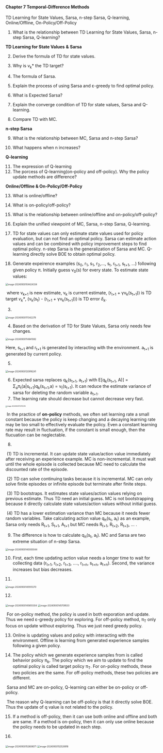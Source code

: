 #### Chapter 7 Temporal-Difference Methods

TD Learning for State Values, Sarsa, n-step Sarsa, Q-learning, Online/Offline, On-Policy/Off-Policy



1. What is the relationship between TD Learning for State Values, Sarsa, n-step Sarsa, Q-learning?

**TD Learning for State Values** **&** **Sarsa**

2. Derive the formula of TD for state values.

3. Why is v<sub>k</sub>\* the TD target?
4. The formula of Sarsa.
5. Explain the process of using Sarsa and ε-greedy to find optimal policy.
6. What is Expected Sarsa?
7. Explain the converge condition of TD for state values, Sarsa and Q-learning.
8. Compare TD with MC.

**n-step Sarsa**

9. What is the relationship between MC, Sarsa and n-step Sarsa?

10. What happens when n increases?

**Q-learning**

11. The expression of Q-learning
12. The porcess of Q-learning(on-policy and off-policy). Why the policy update methods are difference?

**Online/Offline & On-Policy/Off-Policy**

13. What is online/offline?

14. What is on-policy/off-policy?

15. What is the relationship between online/offline and on-policy/off-policy?



16. Explain the unified viewpoint of MC, Sarsa, n-step Sarsa, Q-learning.





1. TD for state values can only estimate state values used for policy evaluation, but can not find an optimal policy. Sarsa can estimate action values and can be combined with policy improvement steps to find optimal policy. n-step Sarsa is the generalization of Sarsa and MC. Q-learning directly solve BOE to obtain optimal policy.

2. Generate expeirence examples (s<sub>0</sub>, r<sub>1</sub>, s<sub>1</sub>, r<sub>2</sub>,..., s<sub>t</sub>, r<sub>t+1</sub>, s<sub>t+1</sub>, ...) following given policy π. Initially guess     v<sub>0</sub>(s) for every state. To estimate state values: 

<img src="assets/image-20240930104424334.png" alt="image-20240930104424334" style="zoom:50%;" />

​	where v<sub>k+1</sub> is new estimate, v<sub>k</sub> is current estimate, (r<sub>t+1</sub> + γv<sub>k</sub>(s<sub>t+1</sub>)) is TD target *v<sub>k</sub>\**,                                            	(v<sub>k</sub>(s<sub>t</sub>) - (r<sub>t+1</sub> + γv<sub>k</sub>(s<sub>t+1</sub>))) is TD error *δ<sub>k</sub>*.

3. 

<img src="assets/image-20240930111342278.png" alt="image-20240930111342278" style="zoom:50%;" />

4.  Based on the derivation of TD for State Values, Sarsa only needs few changes.

   <img src="assets/image-20240930114941082.png" alt="image-20240930114941082" style="zoom:50%;" />

   Here, s<sub>t+1</sub> and r<sub>t+1</sub> is generated by interacting with the environment. a<sub>t+1</sub> is generated by current policy.

5. 

<img src="assets/image-20240930120916241.png" alt="image-20240930120916241" style="zoom:50%;" />

6. Expected sarsa replaces q<sub>k</sub>(s<sub>t+1</sub>, a<sub>t+1</sub>) with E[q<sub>k</sub>(s<sub>t+1</sub>, A)] = Σ<sub>a</sub>π<sub>t</sub>(a|s<sub>t+1</sub>)q<sub>k</sub>(s<sub>t+1</sub>,a) = v<sub>t</sub>(s<sub>t+1</sub>). It can reduce the estimate variance of sarsa for deleting the random variable a<sub>t+1</sub>.
7. The learning rate should decrease but cannot decrease very fast.

<img src="assets/image-20240930113705319.png" alt="image-20240930113705319" style="zoom:33%;" />

​	In the practice of **on-policy** methods, we often set learning rate a small constant because the policy is keep changing and a decaying learning rate may be too small to effectively evaluate the policy. Even a constant learning rate may result in fluctuation, if the constant is small enough, then the flucuation can be neglectable.

8. 

​	(1) TD is incremental. It can update state value/action value immediately after receiving an experience example. MC is non-incremental. It must wait until the whole episode is collected because MC need to calculate the discounted rate of the episode.

​	(2) TD can solve continuing tasks because it is incremental. MC can only solve finite episodes or infinite episode but terminate after finite steps.

​	(3) TD bootstraps. It estimates state values/action values relying on previous estimate. Thus TD need an initial guess. MC is not bootstrapping because it directly calculate state values/action values without initial guess.

​	(4) TD has a lower estimation variance than MC because it needs fewer random variables. Take calculating action value q<sub>π</sub>(s<sub>t</sub>, a<sub>t</sub>) as an example, Sarsa only needs R<sub>t+1</sub>, S<sub>t+1</sub>, A<sub>t+1</sub> but MC needs                       R<sub>t+1</sub>, R<sub>t+2</sub>, R<sub>t+3</sub>, ... .

9. The difference is how to calculate q<sub>π</sub>(s<sub>t</sub>, a<sub>t</sub>). MC and Sarsa are two extreme situation of n-step Sarsa.

<img src="assets/image-20240930140000044.png" alt="image-20240930140000044" style="zoom:50%;" />

10. First, each time updating action value needs a longer time to wait for collecting data (r<sub>t+1</sub>, r<sub>t+2</sub>, r<sub>t+3</sub>, ...., r<sub>t+n</sub>, s<sub>t+n</sub>, a<sub>t+n</sub>). Second, the variance increases but bias decreases.

11. 

<img src="assets/image-20240930145551270.png" alt="image-20240930145551270" style="zoom:50%;" />

12. 

<img src="assets/image-20240930145655304.png" alt="image-20240930145655304" style="zoom:50%;" />

<img src="assets/image-20240930145709533.png" alt="image-20240930145709533" style="zoom:50%;" />

​	For on-policy method, the policy is used in both exporation and update. Thus we need ε-greedy policy for exploring. For off-policy method, π<sub>T</sub> only focus on update without exploring. Thus we just need greedy policy.

13. Online is updating values and policy with interacting with the environment. Offline is learning from generated experience samples following a given policy.

14. The policy which we generate experience samples from is called behavior policy π<sub>b</sub>. The policy which we aim to update to find the optimal policy is called target policy π<sub>T</sub>. For on-policy methods, these two policies are the same. For off-policy methods, these two policies are different. 

​	Sarsa and MC are on-policy, Q-learning can either be on-policy or off-policy.

​	The reason why Q-learning can be off-policy is that it directly solve BOE. Thus the update of q value is 	not related to the policy.

15. If a method is off-policy, then it can use both online and offline and both are same. If a method is on-policy, then it can only use online because the policy needs to be updated in each step.

16. 

<img src="assets/image-20240930152608071.png" alt="image-20240930152608071" style="zoom:50%;" />

<img src="assets/image-20240930152528918.png" alt="image-20240930152528918" style="zoom:50%;" />

